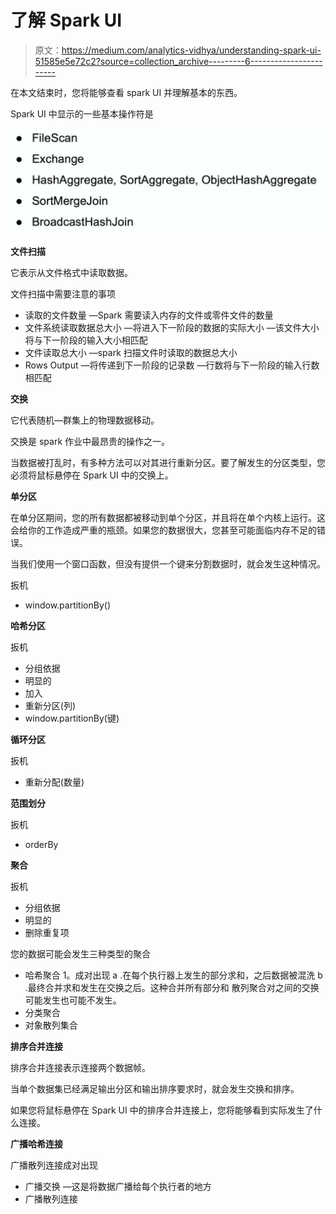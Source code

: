 # 了解 Spark UI

> 原文：<https://medium.com/analytics-vidhya/understanding-spark-ui-51585e5e72c2?source=collection_archive---------6----------------------->

在本文结束时，您将能够查看 spark UI 并理解基本的东西。

Spark UI 中显示的一些基本操作符是

![](img/67b324b10285229d1d8a8116f820e70d.png)

**文件扫描**

它表示从文件格式中读取数据。

文件扫描中需要注意的事项

*   读取的文件数量
    —Spark 需要读入内存的文件或零件文件的数量
*   文件系统读取数据总大小
    —将进入下一阶段的数据的实际大小
    —该文件大小将与下一阶段的输入大小相匹配
*   文件读取总大小
    —spark 扫描文件时读取的数据总大小
*   Rows Output
    —将传递到下一阶段的记录数
    —行数将与下一阶段的输入行数相匹配

**交换**

它代表随机—群集上的物理数据移动。

交换是 spark 作业中最昂贵的操作之一。

当数据被打乱时，有多种方法可以对其进行重新分区。要了解发生的分区类型，您必须将鼠标悬停在 Spark UI 中的交换上。

**单分区**

在单分区期间，您的所有数据都被移动到单个分区，并且将在单个内核上运行。这会给你的工作造成严重的瓶颈。如果您的数据很大，您甚至可能面临内存不足的错误。

当我们使用一个窗口函数，但没有提供一个键来分割数据时，就会发生这种情况。

扳机

*   window.partitionBy()

**哈希分区**

扳机

*   分组依据
*   明显的
*   加入
*   重新分区(列)
*   window.partitionBy(键)

**循环分区**

扳机

*   重新分配(数量)

**范围划分**

扳机

*   orderBy

**聚合**

扳机

*   分组依据
*   明显的
*   删除重复项

您的数据可能会发生三种类型的聚合

*   哈希聚合
    1。成对出现
    a .在每个执行器上发生的部分求和，之后数据被混洗
    b .最终合并求和发生在交换之后。这种合并所有部分和
    散列聚合对之间的交换可能发生也可能不发生。
*   分类聚合
*   对象散列集合

**排序合并连接**

排序合并连接表示连接两个数据帧。

当单个数据集已经满足输出分区和输出排序要求时，就会发生交换和排序。

如果您将鼠标悬停在 Spark UI 中的排序合并连接上，您将能够看到实际发生了什么连接。

**广播哈希连接**

广播散列连接成对出现

*   广播交换
    —这是将数据广播给每个执行者的地方
*   广播散列连接